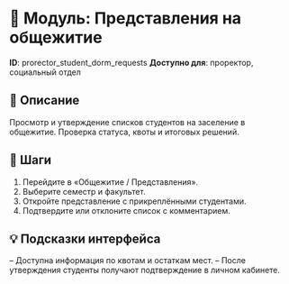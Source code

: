 # 📘 Модуль: Представления на общежитие
**ID**: prorector_student_dorm_requests
**Доступно для**: проректор, социальный отдел

## 📝 Описание
Просмотр и утверждение списков студентов на заселение в общежитие. Проверка статуса, квоты и итоговых решений.

## 🩜 Шаги
1. Перейдите в «Общежитие / Представления».
2. Выберите семестр и факультет.
3. Откройте представление с прикреплёнными студентами.
4. Подтвердите или отклоните список с комментарием.

## 💡 Подсказки интерфейса
– Доступна информация по квотам и остаткам мест.
– После утверждения студенты получают подтверждение в личном кабинете.
